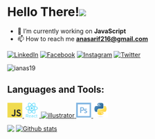 
# Hello There!<img src="https://raw.githubusercontent.com/MartinHeinz/MartinHeinz/master/wave.gif" width="30px">


- 🔭 I’m currently working on **JavaScript**
- 📫 How to reach me **anasarif216@gmail.com**

[![LinkedIn](https://img.shields.io/badge/LinkedIn-0077B5?style=for-the-badge&logo=linkedin&logoColor=white)](https://www.linkedin.com/in/ianasarif/) 
[![Facebook](https://img.shields.io/badge/Facebook-1877F2?style=for-the-badge&logo=facebook&logoColor=white)](https://www.facebook.com/iAnasArif)
[![Instagram](https://img.shields.io/badge/Instagram-E4405F?style=for-the-badge&logo=instagram&logoColor=white)](https://www.instagram.com/anas.arif_)
[![Twitter](https://img.shields.io/badge/Twitter-1DA1F2?style=for-the-badge&logo=twitter&logoColor=white )](https://www.twitter.com/anas_arif_)


<img src="https://komarev.com/ghpvc/?username=ianas19&label=Profile%20views&color=0e75b6&style=flat-square" alt="ianas19" width="150" />



<h2 align="left">Languages and Tools:</h2>

<p align="left"> 
  <a href="https://developer.mozilla.org/en-US/docs/Web/JavaScript" target="_blank"> <img src="https://raw.githubusercontent.com/devicons/devicon/master/icons/javascript/javascript-original.svg" alt="javascript" width=35" height="auto"/> </a> 
  <a href="https://reactjs.org/" target="_blank"> <img src="https://raw.githubusercontent.com/devicons/devicon/master/icons/react/react-original-wordmark.svg" alt="react" width="35" height="auto"/> </a>
  <a href="https://www.adobe.com/in/products/illustrator.html" target="_blank"> <img src="https://www.vectorlogo.zone/logos/adobe_illustrator/adobe_illustrator-icon.svg" alt="illustrator" width="35" height="auto"/> </a> 
  <a href="https://www.photoshop.com/en" target="_blank"> <img src="https://raw.githubusercontent.com/devicons/devicon/master/icons/photoshop/photoshop-line.svg" alt="photoshop" width="35" height="auto" /> </a> 
  <a href="https://www.python.org" target="_blank"> <img src="https://raw.githubusercontent.com/devicons/devicon/master/icons/python/python-original.svg" alt="python" width="35" height="auto"/> </a> </p>



<img align="top" src="https://github-readme-stats.vercel.app/api/top-langs/?username=ianas19&theme=react&hide_border=true)" /> [![Github stats](https://github-readme-stats.vercel.app/api?username=ianas19&show_icons=true&count_private=true&theme=react&hide_border=true)](https://github.com/anuraghazra/github-readme-stats)
  
